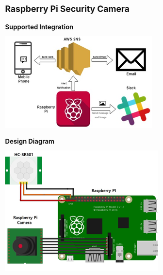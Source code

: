 # Raspberry Pi Security Camera

## Supported Integration
![alt text](https://github.com/simonsongirang/Home-Security/blob/master/diagrams/Supported%20Integrations.jpg)

## Design Diagram
![alt text](https://github.com/simonsongirang/Home-Security/blob/master/diagrams/Network%20Diagram.jpg)
